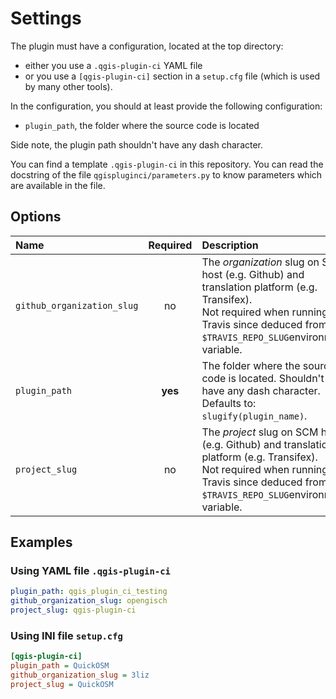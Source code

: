 # Settings

The plugin must have a configuration, located at the top directory:

- either you use a `.qgis-plugin-ci` YAML file
- or you use a `[qgis-plugin-ci]` section in a `setup.cfg` file (which is used by many other tools).

In the configuration, you should at least provide the following configuration:

- `plugin_path`, the folder where the source code is located

Side note, the plugin path shouldn't have any dash character.

You can find a template `.qgis-plugin-ci` in this repository.
You can read the docstring of the file `qgispluginci/parameters.py`
to know parameters which are available in the file.

## Options

| Name | Required | Description | Example |
| :--- | :------: | :---------- | :------ |
| `github_organization_slug` | no | The *organization* slug on SCM host (e.g. Github) and translation platform (e.g. Transifex).<br/>Not required when running on Travis since deduced from `$TRAVIS_REPO_SLUG`environment variable. |  |
| `plugin_path` | **yes** | The folder where the source code is located. Shouldn't have any dash character. Defaults to: `slugify(plugin_name)`. | qgis_plugin_CI_testing |
| `project_slug` | no | The *project* slug on SCM host (e.g. Github) and translation platform (e.g. Transifex).<br/>Not required when running on Travis since deduced from `$TRAVIS_REPO_SLUG`environment variable. |  |

## Examples

### Using YAML file `.qgis-plugin-ci`

```yaml
plugin_path: qgis_plugin_ci_testing
github_organization_slug: opengisch
project_slug: qgis-plugin-ci
```

### Using INI file `setup.cfg`

```ini
[qgis-plugin-ci]
plugin_path = QuickOSM
github_organization_slug = 3liz
project_slug = QuickOSM
```
